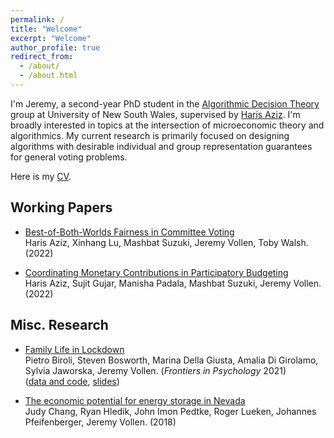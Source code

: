 ```yaml
---
permalink: /
title: "Welcome"
excerpt: "Welcome"
author_profile: true
redirect_from: 
  - /about/
  - /about.html
---
```


  I'm Jeremy, a second-year PhD student in the [Algorithmic Decision Theory](https://www.cse.unsw.edu.au/~adt/) group at University of New South Wales, supervised by [Haris Aziz](https://sites.google.com/site/harisaziz/). I'm broadly interested in topics at the intersection of microeconomic theory and algorithmics. My current research is primarily focused on designing algorithms with desirable individual and group representation guarantees for general voting problems. <br/>

  Here is my [CV](https://j-vollen.github.io/files/JeremyVollen_CV.pdf).

##  **Working Papers**
- [Best-of-Both-Worlds Fairness in Committee Voting](https://j-vollen.github.io/files/bbw_mwv.pdf) <br/>
  Haris Aziz, Xinhang Lu, Mashbat Suzuki, Jeremy Vollen, Toby Walsh. (2022) <br/>

- [Coordinating Monetary Contributions in Participatory Budgeting](https://j-vollen.github.io/files/pbc.pdf) <br/>
  Haris Aziz, Sujit Gujar, Manisha Padala, Mashbat Suzuki, Jeremy Vollen. (2022) <br/>

##  **Misc. Research**
- [Family Life in Lockdown](https://www.ncbi.nlm.nih.gov/pmc/articles/PMC8371690/) <br/>
  Pietro Biroli, Steven Bosworth, Marina Della Giusta, Amalia Di Girolamo, Sylvia Jaworska, Jeremy Vollen. (*Frontiers in Psychology* 2021) <br/>
  ([data and code](https://osf.io/upq5g/), [slides](https://www.dropbox.com/s/7efep219nnxoh2u/LifeLockdown_IZA-Jacobs-pres.pdf?dl=0)) <br/>

- [The economic potential for energy storage in Nevada](https://www.brattle.com/wp-content/uploads/2021/05/14618_economic_potential_for_storage_in_nevada_-_final.pdf) <br/>
  Judy Chang, Ryan Hledik, John Imon Pedtke, Roger Lueken, Johannes Pfeifenberger, Jeremy Vollen. (2018) <br/>  